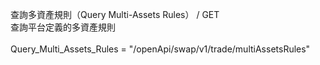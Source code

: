 查詢多資產規則（Query Multi-Assets Rules） / GET \
查詢平台定義的多資產規則 \
\
Query_Multi_Assets_Rules = "/openApi/swap/v1/trade/multiAssetsRules"
